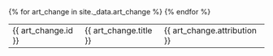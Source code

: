 <table>
	{% for art_change in site._data.art_change %}
	  <tr>
	      <td>{{ art_change.id }}</td>
	      <td>{{ art_change.title }}</td>
	      <td>{{ art_change.attribution }}</td>
	  </tr>
	{% endfor %}
</table>
